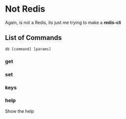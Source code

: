 # Not Redis

Again, is not a Redis, its just me trying to make a **redis-cli**

## List of Commands

`db [command] [params]`

### get

### set

### keys

### help

Show the help
